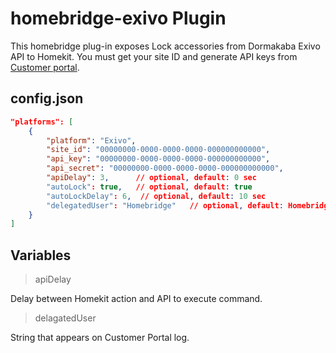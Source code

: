 # homebridge-exivo Plugin

This homebridge plug-in exposes Lock accessories from Dormakaba Exivo API to Homekit.
You must get your site ID and generate API keys from [Customer portal](https://auth.exivo.io/login).

## config.json

```json
"platforms": [
    {
        "platform": "Exivo",
        "site_id": "00000000-0000-0000-0000-000000000000",
        "api_key": "00000000-0000-0000-0000-000000000000",
        "api_secret": "00000000-0000-0000-0000-000000000000",
        "apiDelay": 3,      // optional, default: 0 sec
        "autoLock": true,   // optional, default: true
        "autoLockDelay": 6,  // optional, default: 10 sec
        "delegatedUser": "Homebridge"   // optional, default: Homebridge
    }
]
```

## Variables

> apiDelay

Delay between Homekit action and API to execute command.

> delagatedUser

String that appears on Customer Portal log.
